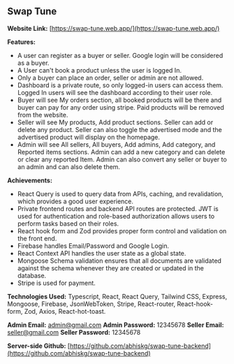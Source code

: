 <h2>Swap Tune</h2>

**Website Link:** [https://swap-tune.web.app/](https://swap-tune.web.app/)

**Features:**

- A user can register as a buyer or seller. Google login will be considered as a buyer.
- A User can't book a product unless the user is logged In.
- Only a buyer can place an order, seller or admin are not allowed.
- Dashboard is a private route, so only logged-in users can access them. Logged In users will see the dashboard according to their user role.
- Buyer will see My orders section, all booked products will be there and buyer can pay for any order using stripe. Paid products will be removed from the website.
- Seller will see My products, Add product sections. Seller can add or delete any product. Seller can also toggle the advertised mode and the advertised product will display on the homepage.
- Admin will see All sellers, All buyers, Add admins, Add category, and Reported items sections. Admin can add a new category and can delete or clear any reported Item. Admin can also convert any seller or buyer to an admin and can also delete them.

**Achievements:**

- React Query is used to query data from APIs, caching, and revalidation, which provides a good user experience.
- Private frontend routes and backend API routes are protected. JWT is used for authentication and role-based authorization allows users to perform tasks based on their roles.
- React hook form and Zod provides proper form control and validation on the front end.
- Firebase handles Email/Password and Google Login.
- React Context API handles the user state as a global state.
- Mongoose Schema validation ensures that all documents are validated against the schema whenever they are created or updated in the database.
- Stripe is used for payment.

**Technologies Used:** Typescript, React, React Query, Tailwind CSS, Express, Mongoose, Firebase, JsonWebToken, Stripe, React-router, React-hook-form, Zod, Axios, React-hot-toast.

**Admin Email:** admin@gmail.com
**Admin Password:** 12345678
**Seller Email:** seller@gmail.com
**Seller Password:** 12345678

**Server-side Github:** [https://github.com/abhiskg/swap-tune-backend](https://github.com/abhiskg/swap-tune-backend)
